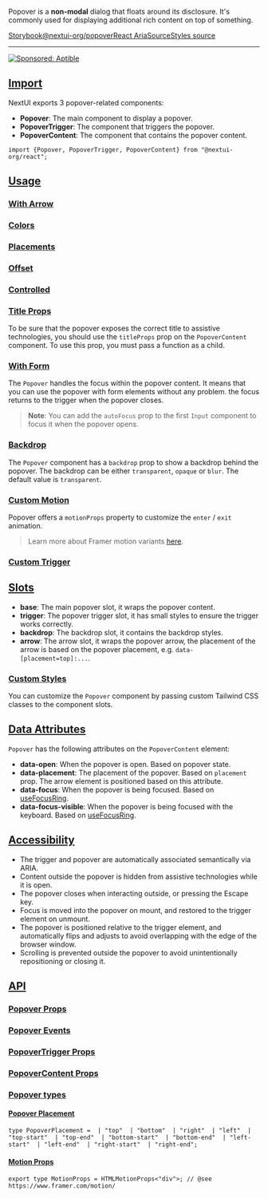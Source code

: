 Popover is a **non-modal** dialog that floats around its disclosure. It's commonly used for displaying additional rich content on top of something.

[Storybook](https://storybook.nextui.org/?path=/story/components-popover)[@nextui-org/popover](https://www.npmjs.com/package/@nextui-org/popover)[React Aria](https://react-spectrum.adobe.com/react-aria/usePopover.html)[Source](https://github.com/nextui-org/nextui/tree/feat/v2/packages/components/popover)[Styles source](https://github.com/nextui-org/nextui/tree/feat/v2/packages/core/theme/src/components/popover.ts)

___

[![Sponsored: Aptible](https://media.ethicalads.io/media/images/2023/08/Logo_Ad_2.jpg)](https://server.ethicalads.io/proxy/click/5201/8fe8aed7-c1e0-4dd7-a5f6-aba193455ece/)

## [Import](https://nextui.org/docs/components/popover#import)

NextUI exports 3 popover-related components:

-   **Popover**: The main component to display a popover.
-   **PopoverTrigger**: The component that triggers the popover.
-   **PopoverContent**: The component that contains the popover content.

```
import {Popover, PopoverTrigger, PopoverContent} from "@nextui-org/react";
```

## [Usage](https://nextui.org/docs/components/popover#usage)

### [With Arrow](https://nextui.org/docs/components/popover#with-arrow)

### [Colors](https://nextui.org/docs/components/popover#colors)

### [Placements](https://nextui.org/docs/components/popover#placements)

### [Offset](https://nextui.org/docs/components/popover#offset)

### [Controlled](https://nextui.org/docs/components/popover#controlled)

### [Title Props](https://nextui.org/docs/components/popover#title-props)

To be sure that the popover exposes the correct title to assistive technologies, you should use the `titleProps` prop on the `PopoverContent` component. To use this prop, you must pass a function as a child.

### [With Form](https://nextui.org/docs/components/popover#with-form)

The `Popover` handles the focus within the popover content. It means that you can use the popover with form elements without any problem. the focus returns to the trigger when the popover closes.

> **Note**: You can add the `autoFocus` prop to the first `Input` component to focus it when the popover opens.

### [Backdrop](https://nextui.org/docs/components/popover#backdrop)

The `Popover` component has a `backdrop` prop to show a backdrop behind the popover. The backdrop can be either `transparent`, `opaque` or `blur`. The default value is `transparent`.

### [Custom Motion](https://nextui.org/docs/components/popover#custom-motion)

Popover offers a `motionProps` property to customize the `enter` / `exit` animation.

> Learn more about Framer motion variants [here](https://www.framer.com/motion/animation/#variants).

### [Custom Trigger](https://nextui.org/docs/components/popover#custom-trigger)

## [Slots](https://nextui.org/docs/components/popover#slots)

-   **base**: The main popover slot, it wraps the popover content.
-   **trigger**: The popover trigger slot, it has small styles to ensure the trigger works correctly.
-   **backdrop**: The backdrop slot, it contains the backdrop styles.
-   **arrow**: The arrow slot, it wraps the popover arrow, the placement of the arrow is based on the popover placement, e.g. `data-[placement=top]:...`.

### [Custom Styles](https://nextui.org/docs/components/popover#custom-styles)

You can customize the `Popover` component by passing custom Tailwind CSS classes to the component slots.

## [Data Attributes](https://nextui.org/docs/components/popover#data-attributes)

`Popover` has the following attributes on the `PopoverContent` element:

-   **data-open**: When the popover is open. Based on popover state.
-   **data-placement**: The placement of the popover. Based on `placement` prop. The arrow element is positioned based on this attribute.
-   **data-focus**: When the popover is being focused. Based on [useFocusRing](https://react-spectrum.adobe.com/react-aria/useFocusRing.html).
-   **data-focus-visible**: When the popover is being focused with the keyboard. Based on [useFocusRing](https://react-spectrum.adobe.com/react-aria/useFocusRing.html).

## [Accessibility](https://nextui.org/docs/components/popover#accessibility)

-   The trigger and popover are automatically associated semantically via ARIA.
-   Content outside the popover is hidden from assistive technologies while it is open.
-   The popover closes when interacting outside, or pressing the Escape key.
-   Focus is moved into the popover on mount, and restored to the trigger element on unmount.
-   The popover is positioned relative to the trigger element, and automatically flips and adjusts to avoid overlapping with the edge of the browser window.
-   Scrolling is prevented outside the popover to avoid unintentionally repositioning or closing it.

## [API](https://nextui.org/docs/components/popover#api)

### [Popover Props](https://nextui.org/docs/components/popover#popover-props)

### [Popover Events](https://nextui.org/docs/components/popover#popover-events)

### [PopoverTrigger Props](https://nextui.org/docs/components/popover#popovertrigger-props)

### [PopoverContent Props](https://nextui.org/docs/components/popover#popovercontent-props)

### [Popover types](https://nextui.org/docs/components/popover#popover-types)

#### [Popover Placement](https://nextui.org/docs/components/popover#popover-placement)

```
type PopoverPlacement =  | "top"  | "bottom"  | "right"  | "left"  | "top-start"  | "top-end"  | "bottom-start"  | "bottom-end"  | "left-start"  | "left-end"  | "right-start"  | "right-end";
```

#### [Motion Props](https://nextui.org/docs/components/popover#motion-props)

```
export type MotionProps = HTMLMotionProps<"div">; // @see https://www.framer.com/motion/
```